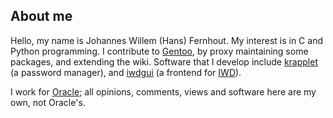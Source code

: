 <!--
**hfernh/hfernh** is a ✨ _special_ ✨ repository because its `README.md` (this file) appears on your GitHub profile.
-->

## About me

Hello, my name is Johannes Willem (Hans) Fernhout.
My interest is in C and Python programming.
I contribute to [Gentoo](www.gentoo.org), by proxy maintaining some packages, and extending the wiki.
Software that I develop include [krapplet](https://gitlab.com/hfernh/krapplet) (a password manager), and [iwdgui](https://gitlab.com/hfernh/iwdgui) (a frontend for [IWD](https://iwd.wiki.kernel.org/)).

I work for [Oracle](www.oracle.com); all opinions, comments, views and software here are my own, not Oracle's.


